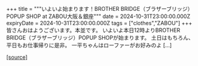 +++
title = """いよいよ始まります！BROTHER BRIDGE（ブラザーブリッジ）POPUP SHOP at ZABOU大阪＆銀座"""
date = 2024-10-31T23:00:00.000Z
expiryDate = 2024-10-31T23:00:00.000Z
tags = ["clothes","ZABOU"]
+++
皆さんおはようございます。本並です。 いよいよ本日12時よりBROTHER BRIDGE（ブラザーブリッジ）POPUP SHOPが始まります。 土日はもちろん、平日もお仕事帰りに是非。 一平ちゃんはローファーがお好みのよ \[…\]

[[source]](https://zabou.org/2024/11/01/311628/)
